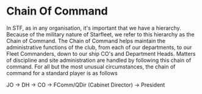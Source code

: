 Chain Of Command
================

In STF, as in any organisation, it's important that we have a hierarchy.
Because of the military nature of Starfleet, we refer to this hierarchy
as the Chain of Command. The Chain of Command helps maintain the
administrative functions of the club, from each of our departments, to
our Fleet Commanders, down to our ship CO's and Department Heads.
Matters of discipline and site administration are handled by following
this chain of command. For all but the most unusual circumstances, the
chain of command for a standard player is as follows

JO -\> DH -\> CO -\> FComm/QDir (Cabinet Director) -\> President
